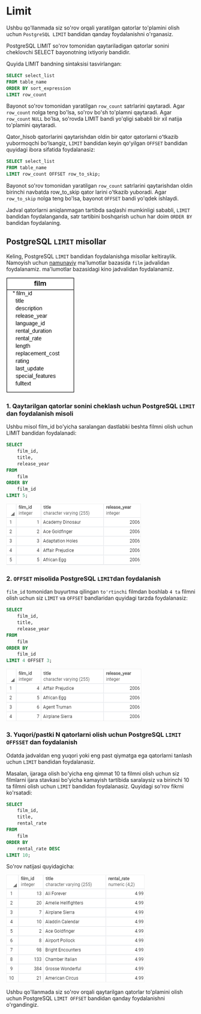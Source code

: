 # Limit

Ushbu qo'llanmada siz so'rov orqali yaratilgan qatorlar to'plamini olish uchun `PostgreSQL LIMIT` bandidan qanday foydalanishni o'rganasiz.

PostgreSQL LIMIT so'rov tomonidan qaytariladigan qatorlar sonini cheklovchi SELECT bayonotning ixtiyoriy bandidir.

Quyida LIMIT bandning sintaksisi tasvirlangan:

```sql
SELECT select_list 
FROM table_name
ORDER BY sort_expression
LIMIT row_count
```
Bayonot so'rov tomonidan yaratilgan `row_count` satrlarini qaytaradi. Agar `row_count` nolga teng bo'lsa, so'rov bo'sh to'plamni qaytaradi. Agar `row_count` `NULL` bo'lsa, so'rovda LIMIT bandi yo'qligi sababli bir xil natija to'plamini qaytaradi.

Qator_hisob qatorlarini qaytarishdan oldin bir qator qatorlarni oʻtkazib yubormoqchi boʻlsangiz, `LIMIT` bandidan keyin qoʻyilgan `OFFSET` bandidan quyidagi ibora sifatida foydalanasiz:

```sql
SELECT select_list
FROM table_name
LIMIT row_count OFFSET row_to_skip;
```

Bayonot so'rov tomonidan yaratilgan `row_count` satrlarini qaytarishdan oldin birinchi navbatda row_to_skip  qator  larini o'tkazib yuboradi. Agar `row_to_skip` nolga teng bo'lsa, bayonot `OFFSET` bandi yo'qdek ishlaydi.

Jadval qatorlarni aniqlanmagan tartibda saqlashi mumkinligi sababli, `LIMIT` bandidan foydalanganda, satr tartibini boshqarish uchun har doim `ORDER BY` bandidan foydalaning. 

## PostgreSQL `LIMIT` misollar
Keling, PostgreSQL `LIMIT` bandidan foydalanishga misollar keltiraylik. Namoyish uchun [namunaviy](https://www.postgresqltutorial.com/wp-content/uploads/2019/05/dvdrental.zip) ma'lumotlar bazasida `film` jadvalidan  foydalanamiz. ma'lumotlar bazasidagi kino jadvalidan foydalanamiz.

![film](image-9.png)

### 1. Qaytarilgan qatorlar sonini cheklash uchun PostgreSQL `LIMIT` dan foydalanish misoli

Ushbu misol film_id bo'yicha saralangan dastlabki beshta filmni olish uchun LIMIT bandidan foydalanadi:

```sql
SELECT
	film_id,
	title,
	release_year
FROM
	film
ORDER BY
	film_id
LIMIT 5;
```

![output](image-10.png)

### 2. `OFFSET` misolida PostgreSQL `LIMIT`dan foydalanish

`film_id` tomonidan buyurtma qilingan `to'rtinchi` filmdan boshlab `4 ta` filmni olish uchun siz `LIMIT` va `OFFSET` bandlaridan quyidagi tarzda foydalanasiz:

```sql
SELECT
	film_id,
	title,
	release_year
FROM
	film
ORDER BY
	film_id
LIMIT 4 OFFSET 3;
```

![output](image-11.png)

### 3. Yuqori/pastki N qatorlarni olish uchun PostgreSQL `LIMIT OFFSSET` dan foydalanish

Odatda jadvaldan eng yuqori yoki eng past qiymatga ega qatorlarni tanlash uchun `LIMIT` bandidan foydalanasiz.

Masalan, ijaraga olish bo'yicha eng qimmat 10 ta filmni olish uchun siz filmlarni ijara stavkasi bo'yicha kamayish tartibida saralaysiz va birinchi 10 ta filmni olish uchun `LIMIT` bandidan foydalanasiz. Quyidagi so'rov fikrni ko'rsatadi:

```sql
SELECT
	film_id,
	title,
	rental_rate
FROM
	film
ORDER BY
	rental_rate DESC
LIMIT 10;
```

So'rov natijasi quyidagicha:

![output](image-12.png)

Ushbu qo'llanmada siz so'rov orqali qaytarilgan qatorlar to'plamini olish uchun PostgreSQL `LIMIT OFFSET` bandidan qanday foydalanishni o'rgandingiz.